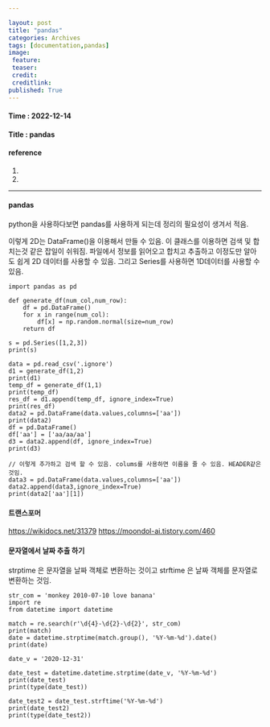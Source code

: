 ```yaml
---

layout: post
title: "pandas"
categories: Archives
tags: [documentation,pandas]
image:
 feature:
 teaser:
 credit:
 creditlink:
published: True
---
```


#### Time : 2022-12-14
#### Title : pandas

#### reference

1. [](https://123okk2.tistory.com/293) 
2. [](https://moondol-ai.tistory.com/180)

***
#### pandas

python을 사용하다보면 pandas를 사용하게 되는데 정리의 필요성이 생겨서 적음.

이렇게 2D는 DataFrame()을 이용해서 만들 수 있음.
이 클래스를 이용하면 검색 및 합치는것 같은 잡일이 쉬워짐.
파일에서 정보를 읽어오고 합치고 추출하고 이정도만 알아도 쉽게 2D 데이터를 사용할 수 있음.
그리고 Series를 사용하면 1D데이터를 사용할 수 있음.
~~~
import pandas as pd

def generate_df(num_col,num_row):
    df = pd.DataFrame()
    for x in range(num_col):
        df[x] = np.random.normal(size=num_row)
    return df

s = pd.Series([1,2,3])
print(s)

data = pd.read_csv('.ignore')
d1 = generate_df(1,2)
print(d1)
temp_df = generate_df(1,1)
print(temp_df)
res_df = d1.append(temp_df, ignore_index=True)
print(res_df)
data2 = pd.DataFrame(data.values,columns=['aa'])
print(data2)
df = pd.DataFrame()
df['aa'] = ['aa/aa/aa']
d3 = data2.append(df, ignore_index=True)
print(d3)

// 이렇게 추가하고 검색 할 수 있음. colums를 사용하면 이름을 줄 수 있음. HEADER같은 것임.
data3 = pd.DataFrame(data.values,columns=['aa'])
data2.append(data3,ignore_index=True)
print(data2['aa'][1])
~~~

#### 트랜스포머 
https://wikidocs.net/31379
https://moondol-ai.tistory.com/460


#### 문자열에서 날짜 추출 하기
strptime 은 문자열을 날짜 객체로 변환하는 것이고
strftime 은 날짜 객체를 문자열로 변환하는 것임.
~~~
str_com = 'monkey 2010-07-10 love banana'
import re
from datetime import datetime

match = re.search(r'\d{4}-\d{2}-\d{2}', str_com)
print(match)
date = datetime.strptime(match.group(), '%Y-%m-%d').date()
print(date)

date_v = '2020-12-31'

date_test = datetime.datetime.strptime(date_v, '%Y-%m-%d')
print(date_test)
print(type(date_test))

date_test2 = date_test.strftime('%Y-%m-%d')
print(date_test2)
print(type(date_test2))
~~~




